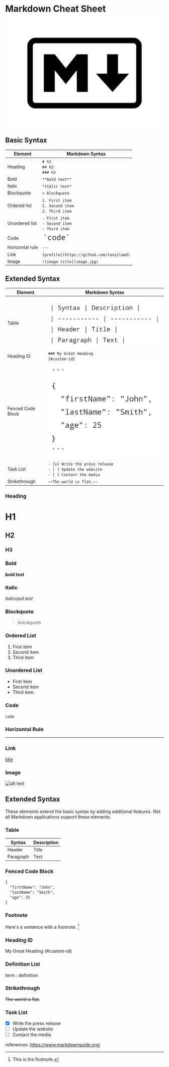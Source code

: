 # Markdown Cheat Sheet
![alt](md.png)
## Basic Syntax

|Element|Markdown Syntax|
|-------|---------------|
|Heading|`# h1` <br> `## h2` <br> `### h3`|
|Bold|`**bold text**`|
|Italic|`*italic text*`|
|Blockquote|`> blockquote`|
|Ordered list|`1. First item` <br> `2. Second item` <br> `3. Third item`|
|Unordered list|`- First item` <br> `- Second item` <br> `- Third item`|
|Code|![](Screenshot_2021-05-29-13-32-11-77.jpg)|
|Horizontal rule|`---`|
|Link|`[profile](https://github.com/tanzilamd)`|
|Image|`![image title](image.jpg)`|

## Extended Syntax
|Element|Markdown Syntax|
|-------|---------------|
|Table|![](Screenshot_2021-05-29-13-51-06-45.jpg)|
|Heading ID|`### My Great Heading` <br> `{#custom-id}`|
|Fenced Code Block|![](Screenshot_2021-05-29-13-55-08-92.jpg)|
|Task List|`- [x] Write the press release` <br> `- [ ] Update the website` <br> `- [ ] Contact the media`|
|Strikethrough|`~~The world is flat.~~`|




### Heading

# H1
## H2
### H3

### Bold

**bold text**

### Italic

*italicized text*

### Blockquote

> blockquote

### Ordered List

1. First item
2. Second item
3. Third item

### Unordered List

- First item
- Second item
- Third item

### Code

`code`

### Horizontal Rule

---

### Link

[title](https://www.example.com)

### Image

![alt text](https://images.app.goo.gl/Dh1B2RA5Y1WeT8Lu6)

## Extended Syntax

These elements extend the basic syntax by adding additional features. Not all Markdown applications support these elements.

### Table

| Syntax | Description |
| ----------- | ----------- |
| Header | Title |
| Paragraph | Text |

### Fenced Code Block

```
{
  "firstName": "John",
  "lastName": "Smith",
  "age": 25
}
```

### Footnote

Here's a sentence with a footnote. [^1]

[^1]: This is the footnote.

### Heading ID

My Great Heading {#custom-id}

### Definition List

term
: definition

### Strikethrough

~~The world is flat.~~

### Task List

- [x] Write the press release
- [ ] Update the website
- [ ] Contact the media

references :https://www.markdownguide.org/
